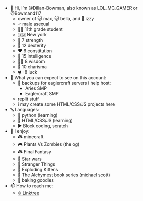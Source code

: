 - 👋 Hi, I’m @Dillan-Bowman, also known as LOL_MC_GAMER or @Bowmand117
  - owner of 🐱 max, 🐱 bella, and 🐶 izzy
  - ♂️ male asexual
  - 🧑‍🎓 11th grade student
  - 🇺🇲 New york
  - 💪 7 strength
  - 👋 12 dexterity
  - ❤️ 6 constitution
  - 🧠 15 intelligence
  - 🧙‍♂️ 8 wisdom
  - 💬 10 charisma
  - 🍀 -8 luck
- 👀 What you can expect to see on this account:
  - 📎 backups for eaglercraft servers i help host:
    - Aries SMP
    - Eaglercraft SMP
  - replit stuff
  - i may create some HTML/CSS/JS projects here
- 🔤 Languages:
  - 🐍 python (learning)
  - 📝 HTML/CSS/JS (learning)
  - ▶️ Block coding, scratch
- 💞️ I enjoy:
  - 🎮 minecraft
  - 🎮 Plants Vs Zombies (the og)
  - 🎮 Final Fantasy
  - 🎥 Star wars
  - 🎥 Stranger Things
  - 🎴 Exploding Kittens
  - 📘 The Alchymest book series (michael scott)
  - 🍰 baking goodies
- 📫 How to reach me:
  - [🌐 Linktree]([https://github.com/Dillan-Bowman](https://linktr.ee/dillanbowman))


<!---
Dillan-Bowman/Dillan-Bowman is a ✨ special ✨ repository because its `README.md` (this file) appears on your GitHub profile.
You can click the Preview link to take a look at your changes.
--->
